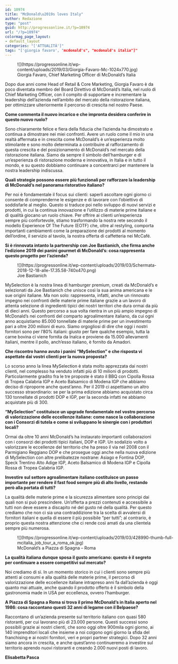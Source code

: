 ```yaml
---
id: 10974
title: "McDonald\u2019s loves Italy"
author: Redazione
type: "post"
guid: http://progressonline.it/?p=10974
url: "/?p=10974"
colormag_page_layout:
- default_layout
categories: "['ATTUALITÀ']"
tags: "['giorgia favaro', "mcdonald's", "mcdonald's italia"]"
---
```


<figure aria-describedby="caption-attachment-10975" class="wp-caption alignleft" id="attachment_10975" style="width: 402px">![](https://progressonline.it/wp-content/uploads/2019/03/Giorgia-Favaro-Mc-1024x770.jpg)<figcaption class="wp-caption-text" id="caption-attachment-10975">Giorgia Favaro, Chief Marketing Officer di McDonald’s Italia</figcaption></figure>

Dopo due anni come Head of Retail &amp; Core Marketing, Giorgia Favaro è da poco diventata membro del Board Direttivo di McDonald’s Italia, nel ruolo di Chief Marketing Officer, con il compito di supportare e incrementare la leadership dell’azienda nell’ambito del mercato della ristorazione italiana, per ottimizzare ulteriormente il percorso di crescita nel nostro Paese.

**Come commenta il nuovo incarico e che impronta desidera conferire in questo nuovo ruolo?**

Sono chiaramente felice e fiera della fiducia che l’azienda ha dimostrato e continua a dimostrare nei miei confronti. Avere un ruolo come il mio in una realtà affermata e in crescita come McDonald’s è un’esperienza molto stimolante e sono molto determinata a contribuire al rafforzamento di questa crescita e del posizionamento di McDonald’s nel mercato della ristorazione italiana. Siamo da sempre il simbolo dell’hamburger e di un’esperienza di ristorazione moderna e innovativa, in Italia e in tutto il mondo, e su questo dobbiamo continuare a concentrarci per mantenere la nostra leadership indiscussa.

**Quali strategie possono essere più funzionali per rafforzare la leadership di McDonald’s nel panorama ristorativo italiano?**

Per noi è fondamentale il focus sui clienti: saperli ascoltare ogni giorno ci consente di comprenderne le esigenze e di lavorare con l’obiettivo di soddisfarle al meglio. Questo si traduce poi nello sviluppo di nuovi servizi e prodotti, in cui la continua innovazione e l’utilizzo di materie prime italiane e di qualità giocano un ruolo chiave. Per offrire ai clienti un’esperienza sempre più confortevole, stiamo trasformando la nostra rete secondo il modello Experience Of The Future (EOTF) che, oltre al restyling, comporta importanti cambiamenti come la preparazione dei prodotti al momento dell’ordine, il servizio al tavolo, la nostra offerta di caffetteria nei McCafé.

**Si è rinnovata intanto la partnership con Joe Bastianich, che firma anche l’edizione 2019 dei panini gourmet di McDonald’s: cosa rappresenta questo progetto per l’azienda?**

<figure aria-describedby="caption-attachment-10976" class="wp-caption alignright" id="attachment_10976" style="width: 482px">![](https://progressonline.it/wp-content/uploads/2019/03/Schermata-2018-12-18-alle-17.35.58-740x470.png)<figcaption class="wp-caption-text" id="caption-attachment-10976">Joe Bastianich</figcaption></figure>

MySelection è la nostra linea di hamburger premium, creati da McDonald’s e selezionati da Joe Bastianich che unisce così la sua anima americana e le sue origini italiane. Ma non solo: rappresenta, infatti, anche un rinnovato impegno nei confronti delle materie prime italiane grazie a un lavoro di attenta selezione di ingredienti tipici dei nostri territori che dura ormai da più di dieci anni. Questo percorso a sua volta rientra in un più ampio impegno di McDonald’s nei confronti del comparto agroalimentare italiano, da cui ogni anno acquistiamo 85.000 tonnellate di materie prime per un investimento pari a oltre 200 milioni di euro. Siamo orgogliosi di dire che oggi i nostri fornitori sono per l’80% italiani: giusto per fare qualche esempio, tutta la carne bovina ci viene fornita da Inalca e proviene da 15.000 allevamenti italiani, mentre il pollo, anch’esso italiano, è fornito da Amadori.

**Che riscontro hanno avuto i panini “MySelection” e che risposta vi aspettate dai vostri clienti per la nuova proposta?**

Lo scorso anno la linea MySelection è stata molto apprezzata dai nostri clienti, nel complesso ha venduto infatti più di 10 milioni di prodotti. Particolarmente gradito fra le tre proposte è stato il BBQ con Cipolla Rossa di Tropea Calabria IGP e Aceto Balsamico di Modena IGP che abbiamo deciso di riproporre anche quest’anno. Per il 2019 ci aspettiamo un altro successo straordinario: se per la prima edizione abbiamo acquistato circa 130 tonnellate di prodotti DOP e IGP, per la seconda infatti ne abbiamo acquistate più di 300.

**“MySelection” costituisce un upgrade fondamentale nel vostro percorso di valorizzazione delle eccellenze italiane: come nasce la collaborazione con i Consorzi di tutela e come si sviluppano le sinergie con i produttori locali?**

Ormai da oltre 10 anni McDonald’s ha instaurato importanti collaborazioni con i consorzi dei prodotti tipici italiani, DOP e IGP. Un sodalizio volto a valorizzare le eccellenze del territorio che ha preso il via nel 2008 con il Parmigiano Reggiano DOP e che prosegue oggi anche nella nuova edizione di MySelection con altre prelibatezze nostrane: Asiago e Fontina DOP, Speck Trentino Alto Adige IGP, Aceto Balsamico di Modena IGP e Cipolla Rossa di Tropea Calabria IGP.

**Investire sul settore agroalimentare italiano costituisce un passo importante per rendere il fast food sempre più di alto livello, restando però alla portata di tutti?**

La qualità delle materie prime e la sicurezza alimentare sono principi dai quali non si può prescindere. Un’offerta a prezzi contenuti e accessibile a tutti non deve essere a discapito né del gusto né della qualità. Per questo crediamo che non ci sia una contraddizione tra la scelta di avvalersi di fornitori italiani e quella di essere il più possibile “per tutti”; al contrario, è proprio questa nostra attenzione che ci rende così amati da una clientela sempre più numerosa.

<figure aria-describedby="caption-attachment-10979" class="wp-caption alignleft" id="attachment_10979" style="width: 524px">![](https://progressonline.it/wp-content/uploads/2019/03/428990-thumb-full-mcitalia_job_tour_a_roma_ok.jpg)<figcaption class="wp-caption-text" id="caption-attachment-10979">McDonald’s a Piazza di Spagna – Roma</figcaption></figure>

**La qualità italiana dunque sposa il gusto americano: questo è il segreto per continuare a essere competitivi sul mercato?**

Noi crediamo di sì. In un momento storico in cui i clienti sono sempre più attenti ai consumi e alla qualità delle materie prime, il percorso di valorizzazione delle eccellenze italiane intrapreso anni fa dall’azienda è oggi quanto mai attuale, anche quando il prodotto offerto è il simbolo della gastronomia made in USA per eccellenza, ovvero l’hamburger.

**A Piazza di Spagna a Roma si trova il primo McDonald’s in Italia aperto nel 1986: cosa raccontano questi 32 anni di legame con il Belpaese?**

Raccontano di un’azienda presente sul territorio italiano con quasi 580 ristoranti, per cui lavorano più di 23.000 persone. Questi successi sono possibili grazie ai nostri clienti, che sono oggi oltre 900mila ogni giorno, ai 140 imprenditori locali che insieme a noi colgono ogni giorno la sfida del franchising e ai nostri fornitori, veri e propri partner strategici. Dopo 32 anni siamo ancora in crescita, e anche quest’anno continueremo a investire sul territorio aprendo nuovi ristoranti e creando 2.000 nuovi posti di lavoro.

**Elisabetta Pasca**